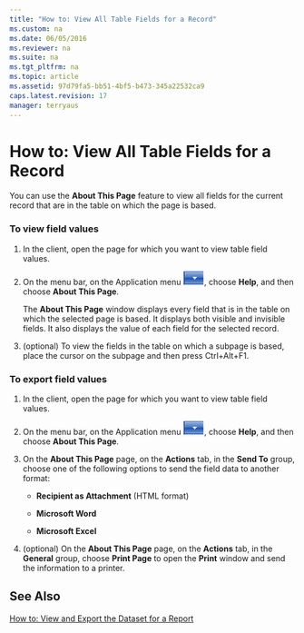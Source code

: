 ```yaml
---
title: "How to: View All Table Fields for a Record"
ms.custom: na
ms.date: 06/05/2016
ms.reviewer: na
ms.suite: na
ms.tgt_pltfrm: na
ms.topic: article
ms.assetid: 97d79fa5-bb51-4bf5-b473-345a22532ca9
caps.latest.revision: 17
manager: terryaus
---
```

# How to: View All Table Fields for a Record
You can use the **About This Page** feature to view all fields for the current record that are in the table on which the page is based.  
  
### To view field values  
  
1.  In the client, open the page for which you want to view table field values.  
  
2.  On the menu bar, on the Application menu ![Application Menu button in menu bar](../dynamics-nav/media/ApplicationMenuIcon.png "ApplicationMenuIcon"), choose **Help**, and then choose **About This Page**.  
  
     The **About This Page** window displays every field that is in the table on which the selected page is based. It displays both visible and invisible fields. It also displays the value of each field for the selected record.  
  
3.  \(optional\) To view the fields in the table on which a subpage is based, place the cursor on the subpage and then press Ctrl\+Alt\+F1.  
  
### To export field values  
  
1.  In the client, open the page for which you want to view table field values.  
  
2.  On the menu bar, on the Application menu ![Application Menu button in menu bar](../dynamics-nav/media/ApplicationMenuIcon.png "ApplicationMenuIcon"), choose **Help**, and then choose **About This Page**.  
  
3.  On the **About This Page** page, on the **Actions** tab, in the **Send To** group, choose one of the following options to send the field data to another format:  
  
    -   **Recipient as Attachment** \(HTML format\)  
  
    -   **Microsoft Word**  
  
    -   **Microsoft Excel**  
  
4.  \(optional\) On the **About This Page** page, on the **Actions** tab, in the **General** group, choose **Print Page** to open the **Print** window and send the information to a printer.  
  
## See Also  
 [How to: View and Export the Dataset for a Report](../Topic/How%20to:%20View%20and%20Export%20the%20Dataset%20for%20a%20Report.md)